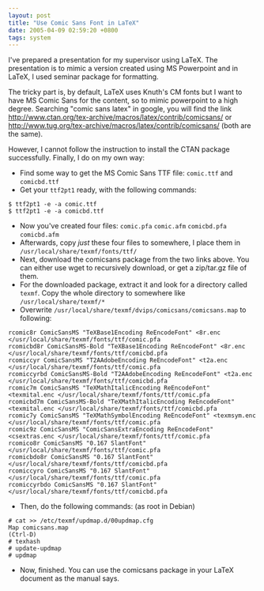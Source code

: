 ```yaml
---
layout: post
title: "Use Comic Sans Font in LaTeX"
date: 2005-04-09 02:59:20 +0800
tags: system
---
```

I've prepared a presentation for my supervisor using LaTeX. The presentation is
to mimic a version created using MS Powerpoint and in LaTeX, I used seminar
package for formatting.

The tricky part is, by default, LaTeX uses Knuth's CM fonts but I want to have
MS Comic Sans for the content, so to mimic powerpoint to a high degree.
Searching "comic sans latex" in google, you will find the link
<http://www.ctan.org/tex-archive/macros/latex/contrib/comicsans/> or
<http://www.tug.org/tex-archive/macros/latex/contrib/comicsans/> (both are the
same).

However, I cannot follow the instruction to install the CTAN package successfully. Finally, I do on my own way:

  - Find some way to get the MS Comic Sans TTF file: `comic.ttf` and `comicbd.ttf`
  - Get your `ttf2pt1` ready, with the following commands:
```
$ ttf2pt1 -e -a comic.ttf
$ ttf2pt1 -e -a comicbd.ttf
```
  - Now you've created four files: `comic.pfa` `comic.afm` `comicbd.pfa` `comicbd.afm`
  - Afterwards, copy *just* these four files to somewhere, I place them in `/usr/local/share/texmf/fonts/ttf/`
  - Next, download the comicsans package from the two links above. You can either use wget to recursively download, or get a zip/tar.gz file of them.
  - For the downloaded package, extract it and look for a directory called `texmf`. Copy the whole directory to somewhere like `/usr/local/share/texmf/*`
  - Overwrite `/usr/local/share/texmf/dvips/comicsans/comicsans.map` to following:
```
rcomic8r ComicSansMS "TeXBase1Encoding ReEncodeFont" <8r.enc </usr/local/share/texmf/fonts/ttf/comic.pfa
rcomicbd8r ComicSansMS-Bold "TeXBase1Encoding ReEncodeFont" <8r.enc </usr/local/share/texmf/fonts/ttf/comicbd.pfa
rcomiccyr ComicSansMS "T2AAdobeEncoding ReEncodeFont" <t2a.enc </usr/local/share/texmf/fonts/ttf/comic.pfa
rcomiccyrbd ComicSansMS-Bold "T2AAdobeEncoding ReEncodeFont" <t2a.enc </usr/local/share/texmf/fonts/ttf/comicbd.pfa
rcomic7m ComicSansMS "TeXMathItalicEncoding ReEncodeFont" <texmital.enc </usr/local/share/texmf/fonts/ttf/comic.pfa
rcomicbd7m ComicSansMS-Bold "TeXMathItalicEncoding ReEncodeFont" <texmital.enc </usr/local/share/texmf/fonts/ttf/comicbd.pfa
rcomic7y ComicSansMS "TeXMathSymbolEncoding ReEncodeFont" <texmsym.enc </usr/local/share/texmf/fonts/ttf/comic.pfa
rcomic9z ComicSansMS "ComicSansExtraEncoding ReEncodeFont" <csextras.enc </usr/local/share/texmf/fonts/ttf/comic.pfa
rcomico8r ComicSansMS "0.167 SlantFont" </usr/local/share/texmf/fonts/ttf/comic.pfa
rcomicbdo8r ComicSansMS "0.167 SlantFont" </usr/local/share/texmf/fonts/ttf/comicbd.pfa
rcomiccyro ComicSansMS "0.167 SlantFont" </usr/local/share/texmf/fonts/ttf/comic.pfa
rcomiccyrbdo ComicSansMS "0.167 SlantFont" </usr/local/share/texmf/fonts/ttf/comicbd.pfa
```
  - Then, do the following commands: (as root in Debian)
```
# cat >> /etc/texmf/updmap.d/00updmap.cfg
Map comicsans.map
(Ctrl-D)
# texhash
# update-updmap
# updmap
```
  - Now, finished. You can use the comicsans package in your LaTeX document as the manual says.
